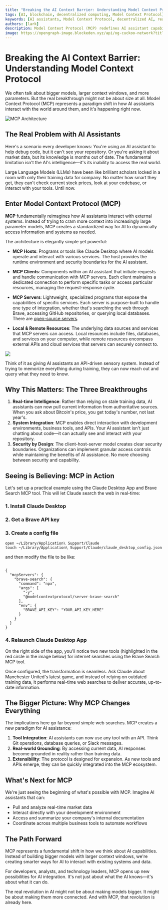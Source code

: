 ```yaml
---
title: "Breaking the AI Context Barrier: Understanding Model Context Protocol"
tags: [AI, blockchain, decentralized computing, Model Context Protocol]
keywords: [AI assistants, Model Context Protocol, decentralized AI, real-time intelligence, system integration]
authors: [lark]
description: Model Context Protocol (MCP) redefines AI assistant capabilities by enabling real-time intelligence, seamless system integration, and enhanced security, transforming how AI interacts with the world.
image: https://opengraph-image.blockeden.xyz/api/og-cuckoo-network?title=Breaking%20the%20AI%20Context%20Barrier%3A%20Understanding%20Model%20Context%20Protocol
---
```


# Breaking the AI Context Barrier: Understanding Model Context Protocol

We often talk about bigger models, larger context windows, and more parameters. But the real breakthrough might not be about size at all. Model Context Protocol (MCP) represents a paradigm shift in how AI assistants interact with the world around them, and it's happening right now.

![MCP Architecture](https://opengraph-image.blockeden.xyz/api/og-cuckoo-network?title=Breaking%20the%20AI%20Context%20Barrier%3A%20Understanding%20Model%20Context%20Protocol)

## The Real Problem with AI Assistants

Here's a scenario every developer knows: You're using an AI assistant to help debug code, but it can't see your repository. Or you're asking it about market data, but its knowledge is months out of date. The fundamental limitation isn't the AI's intelligence—it's its inability to access the real world.

Large Language Models (LLMs) have been like brilliant scholars locked in a room with only their training data for company. No matter how smart they get, they can't check current stock prices, look at your codebase, or interact with your tools. Until now.

## Enter Model Context Protocol (MCP)

**MCP** fundamentally reimagines how AI assistants interact with external systems. Instead of trying to cram more context into increasingly large parameter models, MCP creates a standardized way for AI to dynamically access information and systems as needed.

The architecture is elegantly simple yet powerful:

* **MCP Hosts**: Programs or tools like Claude Desktop where AI models operate and interact with various services. The host provides the runtime environment and security boundaries for the AI assistant.

* **MCP Clients**: Components within an AI assistant that initiate requests and handle communication with MCP servers. Each client maintains a dedicated connection to perform specific tasks or access particular resources, managing the request-response cycle.

* **MCP Servers**: Lightweight, specialized programs that expose the capabilities of specific services. Each server is purpose-built to handle one type of integration, whether that's searching the web through Brave, accessing GitHub repositories, or querying local databases. There are [open-source servers](https://github.com/modelcontextprotocol/servers).

* **Local & Remote Resources**: The underlying data sources and services that MCP servers can access. Local resources include files, databases, and services on your computer, while remote resources encompass external APIs and cloud services that servers can securely connect to.

![](https://cuckoo-network.b-cdn.net/mcp-architecture.webp)

Think of it as giving AI assistants an API-driven sensory system. Instead of trying to memorize everything during training, they can now reach out and query what they need to know.

## Why This Matters: The Three Breakthroughs

1. **Real-time Intelligence**: Rather than relying on stale training data, AI assistants can now pull current information from authoritative sources. When you ask about Bitcoin's price, you get today's number, not last year's.
2. **System Integration**: MCP enables direct interaction with development environments, business tools, and APIs. Your AI assistant isn't just chatting about code—it can actually see and interact with your repository.
3. **Security by Design**: The client-host-server model creates clear security boundaries. Organizations can implement granular access controls while maintaining the benefits of AI assistance. No more choosing between security and capability.

## Seeing is Believing: MCP in Action

Let's set up a practical example using the Claude Desktop App and Brave Search MCP tool. This will let Claude search the web in real-time:

### 1. Install Claude Desktop

### 2. Get a Brave API key

### 3. Create a config file

```
open ~/Library/Application\ Support/Claude
touch ~/Library/Application\ Support/Claude/claude_desktop_config.json
```

and then modify the file to be like:

```

{
  "mcpServers": {
    "brave-search": {
      "command": "npx",
      "args": [
        "-y",
        "@modelcontextprotocol/server-brave-search"
      ],
      "env": {
        "BRAVE_API_KEY": "YOUR_API_KEY_HERE"
      }
    }
  }
}
```

### 4. Relaunch Claude Desktop App

On the right side of the app, you'll notice two new tools (highlighted in the red circle in the image below) for internet searches using the Brave Search MCP tool.

Once configured, the transformation is seamless. Ask Claude about Manchester United's latest game, and instead of relying on outdated training data, it performs real-time web searches to deliver accurate, up-to-date information.

## The Bigger Picture: Why MCP Changes Everything

The implications here go far beyond simple web searches. MCP creates a new paradigm for AI assistance:

1. **Tool Integration**: AI assistants can now use any tool with an API. Think Git operations, database queries, or Slack messages.
2. **Real-world Grounding**: By accessing current data, AI responses become grounded in reality rather than training data.
3. **Extensibility**: The protocol is designed for expansion. As new tools and APIs emerge, they can be quickly integrated into the MCP ecosystem.

## What's Next for MCP

We're just seeing the beginning of what's possible with MCP. Imagine AI assistants that can:

- Pull and analyze real-time market data
- Interact directly with your development environment
- Access and summarize your company's internal documentation
- Coordinate across multiple business tools to automate workflows

## The Path Forward

MCP represents a fundamental shift in how we think about AI capabilities. Instead of building bigger models with larger context windows, we're creating smarter ways for AI to interact with existing systems and data.

For developers, analysts, and technology leaders, MCP opens up new possibilities for AI integration. It's not just about what the AI knows—it's about what it can do.

The real revolution in AI might not be about making models bigger. It might be about making them more connected. And with MCP, that revolution is already here.